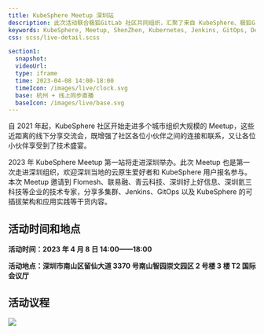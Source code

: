```yaml
---
title: KubeSphere Meetup 深圳站
description: 此次活动联合极狐GitLab 社区共同组织，汇聚了来自 KubeSphere、极狐GitLab、NebulaGragh、KubeEdge、Karmada 的多位技术大咖进行分享。
keywords: KubeSphere, Meetup, ShenZhen, Kubernetes, Jenkins, GitOps, DevOps
css: scss/live-detail.scss

section1:
  snapshot: 
  videoUrl: 
  type: iframe
  time: 2023-04-08 14:00-18:00
  timeIcon: /images/live/clock.svg
  base: 杭州 + 线上同步直播
  baseIcon: /images/live/base.svg
---
```


自 2021 年起，KubeSphere 社区开始走进多个城市组织大规模的 Meetup，这些近距离的线下分享交流会，既增强了社区各位小伙伴之间的连接和联系，又让各位小伙伴享受到了技术盛宴。

2023 年 KubeSphere Meetup 第一站将走进深圳举办。此次 Meetup 也是第一次走进深圳组织，欢迎深圳当地的云原生爱好者和 KubeSphere 用户报名参与。本次 Meetup 邀请到 Flomesh、联易融、青云科技、深圳好上好信息、深圳氦三科技等企业的技术专家，分享多集群、Jenkins、GitOps 以及 KubeSphere 的可插拔架构和应用实践等干货内容。

## 活动时间和地点

**活动时间：2023 年 4 月 8 日 14:00——18:00**

**活动地点：深圳市南山区留仙大道 3370 号南山智园崇文园区 2 号楼 3 楼 T2 国际会议厅**

## 活动议程

![](https://pek3b.qingstor.com/kubesphere-community/images/KubeSphere-Meetup-shenzhen-20230408.png)

